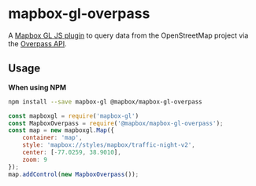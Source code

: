 # mapbox-gl-overpass
A [Mapbox GL JS plugin](https://www.mapbox.com/blog/build-mapbox-gl-js-plugins/) to query data from the OpenStreetMap project via the [Overpass API](https://wiki.openstreetmap.org/wiki/Overpass_API/Overpass_QL).

## Usage

**When using NPM**

```bash
npm install --save mapbox-gl @mapbox/mapbox-gl-overpass
```

```javascript
const mapboxgl = require('mapbox-gl')
const MapboxOverpass = require('@mapbox/mapbox-gl-overpass');
const map = new mapboxgl.Map({
    container: 'map',
    style: 'mapbox://styles/mapbox/traffic-night-v2',
    center: [-77.0259, 38.9010],
    zoom: 9
});
map.addControl(new MapboxOverpass());
```
